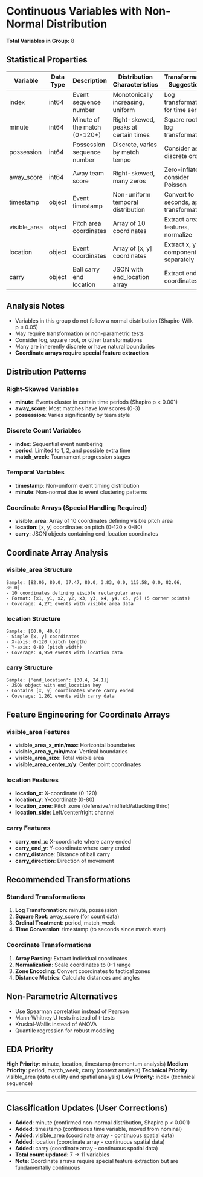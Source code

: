 # Continuous Variables with Non-Normal Distribution

**Total Variables in Group:** 8

## Statistical Properties

| Variable | Data Type | Description | Distribution Characteristics | Transformation Suggestions |
|----------|-----------|-------------|--------------------------|---------------------------|
| index | int64 | Event sequence number | Monotonically increasing, uniform | Log transformation for time series |
| minute | int64 | Minute of the match (0-120+) | Right-skewed, peaks at certain times | Square root or log transformation |
| possession | int64 | Possession sequence number | Discrete, varies by match tempo | Consider as discrete ordinal |
| away_score | int64 | Away team score | Right-skewed, many zeros | Zero-inflated, consider Poisson |
| timestamp | object | Event timestamp | Non-uniform temporal distribution | Convert to seconds, apply transformation |
| visible_area | object | Pitch area coordinates | Array of 10 coordinates | Extract area features, normalize |
| location | object | Event coordinates | Array of [x, y] coordinates | Extract x, y components separately |
| carry | object | Ball carry end location | JSON with end_location array | Extract end coordinates |


## Analysis Notes

- Variables in this group do not follow a normal distribution (Shapiro-Wilk p ≤ 0.05)
- May require transformation or non-parametric tests
- Consider log, square root, or other transformations
- Many are inherently discrete or have natural boundaries
- **Coordinate arrays require special feature extraction**

## Distribution Patterns

### Right-Skewed Variables
- **minute**: Events cluster in certain time periods (Shapiro p < 0.001)
- **away_score**: Most matches have low scores (0-3)
- **possession**: Varies significantly by team style

### Discrete Count Variables
- **index**: Sequential event numbering
- **period**: Limited to 1, 2, and possible extra time
- **match_week**: Tournament progression stages

### Temporal Variables
- **timestamp**: Non-uniform event timing distribution
- **minute**: Non-normal due to event clustering patterns

### Coordinate Arrays (Special Handling Required)
- **visible_area**: Array of 10 coordinates defining visible pitch area
- **location**: [x, y] coordinates on pitch (0-120 x 0-80)
- **carry**: JSON objects containing end_location coordinates

## Coordinate Array Analysis

### visible_area Structure
```
Sample: [82.06, 80.0, 37.47, 80.0, 3.83, 0.0, 115.58, 0.0, 82.06, 80.0]
- 10 coordinates defining visible rectangular area
- Format: [x1, y1, x2, y2, x3, y3, x4, y4, x5, y5] (5 corner points)
- Coverage: 4,271 events with visible area data
```

### location Structure
```
Sample: [60.0, 40.0]
- Simple [x, y] coordinates
- X-axis: 0-120 (pitch length)
- Y-axis: 0-80 (pitch width)
- Coverage: 4,959 events with location data
```

### carry Structure
```
Sample: {'end_location': [30.4, 24.1]}
- JSON object with end_location key
- Contains [x, y] coordinates where carry ended
- Coverage: 1,261 events with carry data
```

## Feature Engineering for Coordinate Arrays

### visible_area Features
- **visible_area_x_min/max**: Horizontal boundaries
- **visible_area_y_min/max**: Vertical boundaries
- **visible_area_size**: Total visible area
- **visible_area_center_x/y**: Center point coordinates

### location Features
- **location_x**: X-coordinate (0-120)
- **location_y**: Y-coordinate (0-80)
- **location_zone**: Pitch zone (defensive/midfield/attacking third)
- **location_side**: Left/center/right channel

### carry Features
- **carry_end_x**: X-coordinate where carry ended
- **carry_end_y**: Y-coordinate where carry ended
- **carry_distance**: Distance of ball carry
- **carry_direction**: Direction of movement

## Recommended Transformations

### Standard Transformations
1. **Log Transformation**: minute, possession
2. **Square Root**: away_score (for count data)
3. **Ordinal Treatment**: period, match_week
4. **Time Conversion**: timestamp (to seconds since match start)

### Coordinate Transformations
1. **Array Parsing**: Extract individual coordinates
2. **Normalization**: Scale coordinates to 0-1 range
3. **Zone Encoding**: Convert coordinates to tactical zones
4. **Distance Metrics**: Calculate distances and angles

## Non-Parametric Alternatives

- Use Spearman correlation instead of Pearson
- Mann-Whitney U tests instead of t-tests
- Kruskal-Wallis instead of ANOVA
- Quantile regression for robust modeling

## EDA Priority

**High Priority**: minute, location, timestamp (momentum analysis)
**Medium Priority**: period, match_week, carry (context analysis)
**Technical Priority**: visible_area (data quality and spatial analysis)
**Low Priority**: index (technical sequence)

---

## Classification Updates (User Corrections)
- **Added**: minute (confirmed non-normal distribution, Shapiro p < 0.001)
- **Added**: timestamp (continuous time variable, moved from nominal)
- **Added**: visible_area (coordinate array - continuous spatial data)
- **Added**: location (coordinate array - continuous spatial data)  
- **Added**: carry (coordinate array - continuous spatial data)
- **Total count updated**: 7 → 11 variables
- **Note**: Coordinate arrays require special feature extraction but are fundamentally continuous 